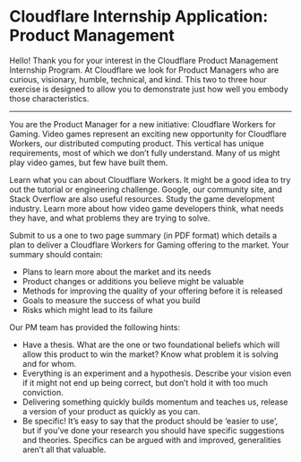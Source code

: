 # Cloudflare Internship Application: Product Management

Hello! Thank you for your interest in the Cloudflare Product Management Internship Program. At Cloudflare we look for Product Managers who are curious, visionary, humble, technical, and kind. This two to three hour exercise is designed to allow you to demonstrate just how well you embody those characteristics.

---

You are the Product Manager for a new initiative: Cloudflare Workers for Gaming. Video games represent an exciting new opportunity for Cloudflare Workers, our distributed computing product. This vertical has unique requirements, most of which we don’t fully understand. Many of us might play video games, but few have built them.

Learn what you can about Cloudflare Workers. It might be a good idea to try out the tutorial or engineering challenge. Google, our community site, and Stack Overflow are also useful resources.
Study the game development industry. Learn more about how video game developers think, what needs they have, and what problems they are trying to solve.

Submit to us a one to two page summary (in PDF format) which details a plan to deliver a Cloudflare Workers for Gaming offering to the market. Your summary should contain:

- Plans to learn more about the market and its needs
- Product changes or additions you believe might be valuable
- Methods for improving the quality of your offering before it is released
- Goals to measure the success of what you build
- Risks which might lead to its failure

Our PM team has provided the following hints:

- Have a thesis. What are the one or two foundational beliefs which will allow this product to win the market? Know what problem it is solving and for whom.
- Everything is an experiment and a hypothesis. Describe your vision even if it might not end up being correct, but don’t hold it with too much conviction.
- Delivering something quickly builds momentum and teaches us, release a version of your product as quickly as you can.
- Be specific! It’s easy to say that the product should be ‘easier to use’, but if you’ve done your research you should have specific suggestions and theories. Specifics can be argued with and improved, generalities aren’t all that valuable.
